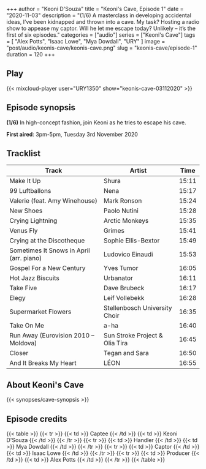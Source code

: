 +++
author = "Keoni D'Souza"
title = "Keoni's Cave, Episode 1"
date = "2020-11-03"
description = "(1/6) A masterclass in developing accidental ideas, I’ve been kidnapped and thrown into a cave. My task? Hosting a radio show to appease my captor. Will he let me escape today? Unlikely – it’s the first of six episodes."
categories = ["audio"]
series = ["Keoni's Cave"]
tags = [
    "Alex Potts",
    "Isaac Lowe",
    "Mya Dowdall",
    "URY"
]
image = "post/audio/keonis-cave/keonis-cave.png"
slug = "keonis-cave/episode-1"
duration = 120
+++

## Play

{{< mixcloud-player user="URY1350" show="keonis-cave-03112020" >}}

## Episode synopsis

**(1/6)** In high-concept fashion, join Keoni as he tries to escape his cave.

**First aired**: 3pm-5pm, Tuesday 3rd November 2020

## Tracklist

| Track                                    | Artist                         | Time  |
|------------------------------------------|--------------------------------|-------|
| Make It Up                               | Shura                          | 15:11 |
| 99 Luftballons                           | Nena                           | 15:17 |
| Valerie (feat. Amy Winehouse)            | Mark Ronson                    | 15:24 |
| New Shoes                                | Paolo Nutini                   | 15:28 |
| Crying Lightning                         | Arctic Monkeys                 | 15:35 |
| Venus Fly                                | Grimes                         | 15:41 |
| Crying at the Discotheque                | Sophie Ellis-Bextor            | 15:49 |
| Sometimes It Snows in April (arr. piano) | Ludovico Einaudi               | 15:53 |
| Gospel For a New Century                 | Yves Tumor                     | 16:05 |
| Hot Jazz Biscuits                        | Urbanator                      | 16:11 |
| Take Five                                | Dave Brubeck                   | 16:17 |
| Elegy                                    | Leif Vollebekk                 | 16:28 |
| Supermarket Flowers                      | Stellenbosch University Choir  | 16:35 |
| Take On Me                               | a-ha                           | 16:40 |
| Run Away (Eurovision 2010 – Moldova)     | Sun Stroke Project & Olia Tira | 16:45 |
| Closer                                   | Tegan and Sara                 | 16:50 |
| And It Breaks My Heart                   | LÉON                           | 16:55 |

## About Keoni's Cave

{{< synopses/cave-synopsis >}}

## Episode credits

{{< table >}}
    {{< tr >}}
        {{< td >}}
            Captee
        {{< /td >}}
        {{< td >}}
            Keoni D'Souza
        {{< /td >}}
    {{< /tr >}}
    {{< tr >}}
        {{< td >}}
            Handler
        {{< /td >}}
        {{< td >}}
            Mya Dowdall
        {{< /td >}}
    {{< /tr >}}
    {{< tr >}}
        {{< td >}}
            Captor
        {{< /td >}}
        {{< td >}}
            Isaac Lowe
        {{< /td >}}
    {{< /tr >}}
    {{< tr >}}
        {{< td >}}
            Producer
        {{< /td >}}
        {{< td >}}
            Alex Potts
        {{< /td >}}
    {{< /tr >}}
{{< /table >}}